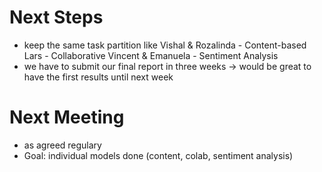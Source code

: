 # Next Steps
- keep the same task partition like 
	  Vishal & Rozalinda - Content-based
	  Lars - Collaborative
	  Vincent & Emanuela - Sentiment Analysis
- we have to submit our final report in three weeks
	-> would be great to have the first results until next week

# Next Meeting
- as agreed regulary
- Goal: individual models done (content, colab, sentiment analysis)